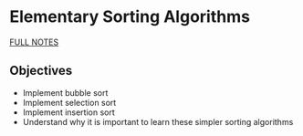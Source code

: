 # Elementary Sorting Algorithms

[FULL NOTES](https://cs.slides.com/colt_steele/elementary-sorting-algorithms)

## Objectives

-   Implement bubble sort
-   Implement selection sort
-   Implement insertion sort
-   Understand why it is important to learn these simpler sorting algorithms

